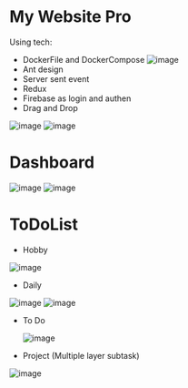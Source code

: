 # My Website Pro
Using tech:

+ DockerFile and DockerCompose
  ![image](https://github.com/aqsakd123/my-website-pro-fe/assets/112476093/31d759d3-1bfb-4f74-842c-71f64aff3fd5)
+ Ant design
+ Server sent event
+ Redux
+ Firebase as login and authen
+ Drag and Drop

![image](https://github.com/aqsakd123/my-website-pro-fe/assets/112476093/fded82e6-ca54-432e-854e-ae05c3678f9f)
![image](https://github.com/aqsakd123/my-website-pro-fe/assets/112476093/e4c50fdf-e4ae-4e50-bf03-412d4b0a26b3)

# Dashboard

![image](https://github.com/aqsakd123/my-website-pro-fe/assets/112476093/966e115f-e21d-4f9e-8551-301def2af9da)
![image](https://github.com/aqsakd123/my-website-pro-fe/assets/112476093/a639da3d-0d11-4efa-adc3-742340c16c1d)

# ToDoList
+ Hobby

![image](https://github.com/aqsakd123/my-website-pro-fe/assets/112476093/081facb1-aa26-4d63-bb2d-351022c2016a)
+ Daily

![image](https://github.com/aqsakd123/my-website-pro-fe/assets/112476093/2f76ff36-4b2b-4e02-bcc3-197f19f01d7a)
![image](https://github.com/aqsakd123/my-website-pro-fe/assets/112476093/78a976c0-efe0-492d-b6ef-23f913f1825b)
+ To Do

  ![image](https://github.com/aqsakd123/my-website-pro-fe/assets/112476093/e2ba2bb9-a26a-4abf-98cd-2018cf27369c)
+ Project (Multiple layer subtask)

 ![image](https://github.com/aqsakd123/my-website-pro-fe/assets/112476093/7a39a793-5b96-4cac-872a-48551a44a398)
